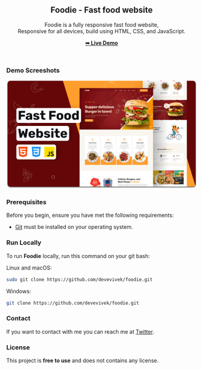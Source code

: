 <div align="center">
  
  <br />
  <br />

  <h2 align="center">Foodie - Fast food website</h2>

  Foodie is a fully responsive fast food website, <br />Responsive for all devices, build using HTML, CSS, and JavaScript.

  <a href="https://devevivek.github.io/foodie/"><strong>➥ Live Demo</strong></a>

</div>

<br />

### Demo Screeshots

![Foodie Desktop Demo](./readme-images/desktop.png "Desktop Demo")

### Prerequisites

Before you begin, ensure you have met the following requirements:

* [Git](https://git-scm.com/downloads "Download Git") must be installed on your operating system.

### Run Locally

To run **Foodie** locally, run this command on your git bash:

Linux and macOS:

```bash
sudo git clone https://github.com/devevivek/foodie.git
```

Windows:

```bash
git clone https://github.com/devevivek/foodie.git
```

### Contact

If you want to contact with me you can reach me at [Twitter](https://www.twitter.com/codexvivek).

### License

This project is **free to use** and does not contains any license.
